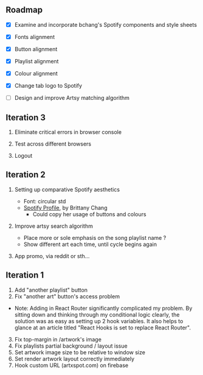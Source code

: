 ## Roadmap

- [x] Examine and incorporate bchang's Spotify components and style sheets 
- [x] Fonts alignment
- [x] Button alignment
- [x] Playlist alignment 
- [x] Colour alignment
- [x] Change tab logo to Spotify
- [ ] Design and improve Artsy matching algorithm 



## Iteration 3

1. Eliminate critical errors in browser console

2. Test across different browsers

3. Logout

   

## Iteration 2

1. Setting up comparative Spotify aesthetics 
   - Font: circular std
   - [Spotify Profile](https://github.com/bchiang7/spotify-profile/tree/5c8e1f323b7f05482858e4e386db932963dfac87/client/src), by Brittany Chang
     - Could copy her usage of buttons and colours
2. Improve artsy search algorithm
   - Place more or sole emphasis on the song playlist name ?
   - Show different art each time, until cycle begins again

3. App promo, via reddit or sth... 



## Iteration 1

1. Add "another playlist" button
2. Fix "another art" button's access problem
  - Note: Adding in React Router significantly complicated my problem. By sitting down and thinking through my conditional logic clearly, the solution was as easy as setting up 2 hook variables. It also helps to glance at an article titled "React Hooks is set to replace React Router".
3. Fix top-margin in /artwork's image
4. Fix playlists partial background / layout issue
5. Set artwork image size to be relative to window size
6. Set render artwork layout correctly immediately
7. Hook custom URL (artxspot.com) on firebase


